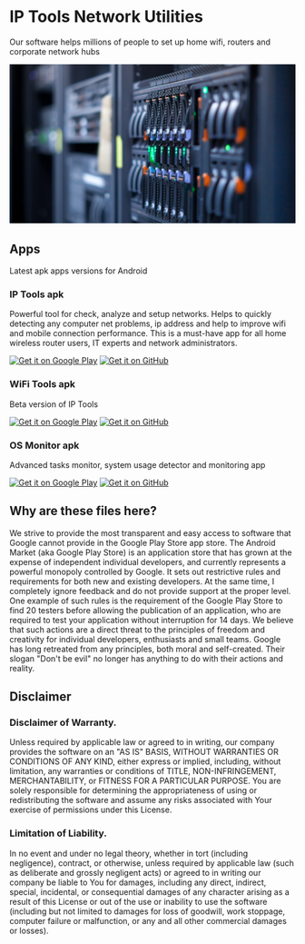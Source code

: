 # IP Tools Network Utilities
Our software helps millions of people to set up home wifi, routers and corporate network hubs

![alt software company, servers, poster](https://github.com/IPToolsApp/IPToolsApp/blob/main/cover.jpg?raw=true)

## Apps
Latest apk apps versions for Android

### IP Tools apk
Powerful tool for check, analyze and setup networks. Helps to quickly detecting any computer net problems, ip address and help to improve wifi and mobile connection performance. This is a must-have app for all home wireless router users, IT experts and network administrators.

[<img src="https://play.google.com/intl/en_us/badges/images/generic/en_badge_web_generic.png" alt="Get it on Google Play" height="80">](https://play.google.com/store/apps/details?id=com.ddm.iptools)
[<img src="https://raw.githubusercontent.com/andOTP/andOTP/master/assets/badges/get-it-on-github.png" alt="Get it on GitHub" height="80">](https://github.com/IPToolsApp/ip-tools-apk)

### WiFi Tools apk
Beta version of IP Tools

[<img src="https://play.google.com/intl/en_us/badges/images/generic/en_badge_web_generic.png" alt="Get it on Google Play" height="80">](https://play.google.com/store/apps/details?id=com.ddm.iptoolslight)
[<img src="https://raw.githubusercontent.com/andOTP/andOTP/master/assets/badges/get-it-on-github.png" alt="Get it on GitHub" height="80">](https://github.com/IPToolsApp/wifi-tools-apk)

### OS Monitor apk
Advanced tasks monitor, system usage detector and monitoring app

[<img src="https://play.google.com/intl/en_us/badges/images/generic/en_badge_web_generic.png" alt="Get it on Google Play" height="80">](https://play.google.com/store/apps/details?id=com.ddm.activity)
[<img src="https://raw.githubusercontent.com/andOTP/andOTP/master/assets/badges/get-it-on-github.png" alt="Get it on GitHub" height="80">](https://github.com/IPToolsApp/os-monitor-apk)

## Why are these files here?
We strive to provide the most transparent and easy access to software that Google cannot provide in the Google Play Store app store. The Android Market (aka Google Play Store) is an application store that has grown at the expense of independent individual developers, and currently represents a powerful monopoly controlled by Google. It sets out restrictive rules and requirements for both new and existing developers. At the same time, I completely ignore feedback and do not provide support at the proper level. One example of such rules is the requirement of the Google Play Store to find 20 testers before allowing the publication of an application, who are required to test your application without interruption for 14 days. We believe that such actions are a direct threat to the principles of freedom and creativity for individual developers, enthusiasts and small teams. Google has long retreated from any principles, both moral and self-created. Their slogan "Don't be evil" no longer has anything to do with their actions and reality.

## Disclaimer

### Disclaimer of Warranty. 
Unless required by applicable law or agreed to in writing, our company provides the software on an "AS IS" BASIS, WITHOUT WARRANTIES OR CONDITIONS OF ANY KIND, either express or implied, including, without limitation, any warranties or conditions of TITLE, NON-INFRINGEMENT, MERCHANTABILITY, or FITNESS FOR A PARTICULAR PURPOSE. You are solely responsible for determining the appropriateness of using or redistributing the software and assume any risks associated with Your exercise of permissions under this License.

### Limitation of Liability.
In no event and under no legal theory, whether in tort (including negligence), contract, or otherwise, unless required by applicable law (such as deliberate and grossly negligent acts) or agreed to in writing our company be liable to You for damages, including any direct, indirect, special, incidental, or consequential damages of any character arising as a result of this License or out of the use or inability to use the software (including but not limited to damages for loss of goodwill, work stoppage, computer failure or malfunction, or any and all other commercial damages or losses).
